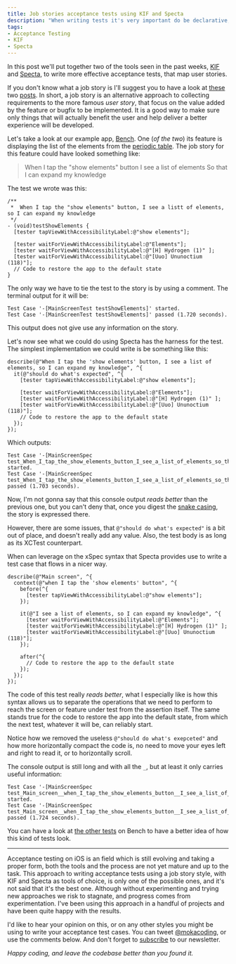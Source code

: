 ```yaml
---
title: Job stories acceptance tests using KIF and Specta
description: "When writing tests it's very important do be declarative, aiming to have tests that explain how a class is supposed to behave as good as its documentation would do. When talking about acceptance tests we can achieve this kind of clarity by having a 1:1 relationship between the tests and the acceptance criteria for the application. A very effective way to express acceptance criteria is through _job stories_. In this post we'll see how to write acceptance tests that map job stories for our iOS apps, using KIF and Specta."
tags:
- Acceptance Testing
- KIF
- Specta
---
```


In this post we'll put together two of the tools seen in the past weeks, [KIF](http://www.mokacoding.com/blog/setting-up-kif-for-ios-acceptance-testing) and [Specta](http://www.mokacoding.com/blog/better-tests-with-specta), to write more effective acceptance tests, that map user stories.

If you don't know what a job story is I'll suggest you to have a look at [these](https://medium.com/the-job-to-be-done/replacing-the-user-story-with-the-job-story-af7cdee10c27) two [posts](https://robots.thoughtbot.com/converting-to-jobs-stories). In short, a job story is an alternative approach to collecting requirements to the more famous _user story_, that focus on the value added by the feature or bugfix to be implemented. It is a good way to make sure only things that will actually benefit the user and help deliver a better experience will be developed.

Let's take a look at our example app, [Bench](https://github.com/mokacoding/Bench). One (_of the two_) its feature is displaying the list of the elements from the [periodic table](http://en.wikipedia.org/wiki/Periodic_table). The job story for this feature could have looked something like:

> When I tap the "show elements" button
> I see a list of elements
> So that I can expand my knowledge

The test we wrote was this:

```objc
/**
 *  When I tap the "show elements" button, I see a listt of elements, so I can expand my knowledge
 */
- (void)testShowElements {
  [tester tapViewWithAccessibilityLabel:@"show elements"];

  [tester waitForViewWithAccessibilityLabel:@"Elements"];
  [tester waitForViewWithAccessibilityLabel:@"[H] Hydrogen (1)" ];
  [tester waitForViewWithAccessibilityLabel:@"[Uuo] Ununoctium (118)"];
  // Code to restore the app to the default state
}
```

The only way we have to tie the test to the story is by using a comment. The terminal output for it will be:

```
Test Case '-[MainScreenTest testShowElements]' started.
Test Case '-[MainScreenTest testShowElements]' passed (1.720 seconds).
```

This output does not give use any information on the story.

Let's now see what we could do using Specta has the harness for the test. The simplest implementation we could write is be something like this:

```objc
describe(@"When I tap the 'show elements' button, I see a list of elements, so I can expand my knowledge", ^{
  it(@"should do what's expected", ^{
    [tester tapViewWithAccessibilityLabel:@"show elements"];

    [tester waitForViewWithAccessibilityLabel:@"Elements"];
    [tester waitForViewWithAccessibilityLabel:@"[H] Hydrogen (1)" ];
    [tester waitForViewWithAccessibilityLabel:@"[Uuo] Ununoctium (118)"];
    // Code to restore the app to the default state
  });
});
```

Which outputs:

```
Test Case '-[MainScreenSpec test_When_I_tap_the_show_elements_button_I_see_a_list_of_elements_so_that_I_can_expand_my_knowledge__should_do_whats_expected]' started.
Test Case '-[MainScreenSpec test_When_I_tap_the_show_elements_button_I_see_a_list_of_elements_so_that_I_can_expand_my_knowledge__should_do_whats_expected]' passed (1.703 seconds).
```

Now, I'm not gonna say that this console output _reads better_ than the previous one, but you can't deny that, once you digest the [snake casing](http://en.wikipedia.org/wiki/Snake_case), the story is expressed there.

However, there are some issues, that `@"should do what's expected"` is a bit out of place, and doesn't really add any value. Also, the test body is as long as its XCTest counterpart.

When can leverage on the xSpec syntax that Specta provides use to write a test case that flows in a nicer way.

```objc
describe(@"Main screen", ^{
  context(@"when I tap the 'show elements' button", ^{
    before(^{
      [tester tapViewWithAccessibilityLabel:@"show elements"];
    });

    it(@"I see a list of elements, so I can expand my knowledge", ^{
      [tester waitForViewWithAccessibilityLabel:@"Elements"];
      [tester waitForViewWithAccessibilityLabel:@"[H] Hydrogen (1)" ];
      [tester waitForViewWithAccessibilityLabel:@"[Uuo] Ununoctium (118)"];
    });

    after(^{
      // Code to restore the app to the default state
    });
  });
});
```

The code of this test really _reads better_, what I especially like is how this syntax allows us to separate the operations that we need to perform to reach the screen or feature under test from the assertion itself. The same stands true for the code to restore the app into the default state, from which the next test, whatever it will be, can reliably start.

Notice how we removed the useless `@"should do what's exepceted"` and how more horizontally compact the code is, no need to move your eyes left and right to read it, or to horizontally scroll.

The console output is still long and with all the `_`, but at least it only carries useful information:

```
Test Case '-[MainScreenSpec test_Main_screen__when_I_tap_the_show_elements_button__I_see_a_list_of_elements_so_I_can_expand_my_knowledge]' started.
Test Case '-[MainScreenSpec test_Main_screen__when_I_tap_the_show_elements_button__I_see_a_list_of_elements_so_I_can_expand_my_knowledge]' passed (1.724 seconds).
```
You can have a look at [the other tests](https://github.com/mokacoding/Bench/blob/KIF%2BSpecta/BenchKIF/MainScreenSpec.m) on Bench to have a better idea of how this kind of tests look.

---

Acceptance testing on iOS is an field which is still evolving and taking a proper form, both the tools and the process are not yet mature and up to the task. This approach to writing acceptance tests using a job story style, with KIF and Specta as tools of choice, is only one of the possible ones, and it's not said that it's the best one. Although without experimenting and trying new approaches we risk to stagnate, and progress comes from experimentation. I've been using this approach in a handful of projects and have been quite happy with the results.

I'd like to hear your opinion on this, or on any other styles you might be using to write your acceptance test cases. You can tweet [@mokacoding](http://twiter.com/mokacoding), or use the comments below. And don't forget to [subscribe](#subscribe) to our newsletter.

_Happy coding, and leave the codebase better than you found it._
